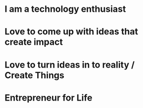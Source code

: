 # I am a technology enthusiast 
# Love to come up with ideas that create impact
# Love to turn ideas in to reality / Create Things
# Entrepreneur for Life 
